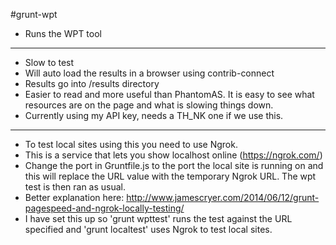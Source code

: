 #grunt-wpt

* Runs the WPT tool

------

* Slow to test
* Will auto load the results in a browser using contrib-connect
* Results go into /results directory
* Easier to read and more useful than PhantomAS. It is easy to see what resources are on the page and what is slowing things down.
* Currently using my API key, needs a TH_NK one if we use this.

------

* To test local sites using this you need to use Ngrok.
* This is a service that lets you show localhost online (https://ngrok.com/)
* Change the port in Gruntfile.js to the port the local site is running on and this will replace the URL value with the temporary Ngrok URL. The wpt test is then ran as usual.
* Better explanation here: http://www.jamescryer.com/2014/06/12/grunt-pagespeed-and-ngrok-locally-testing/
* I have set this up so 'grunt wpttest' runs the test against the URL specified and 'grunt localtest' uses Ngrok to test local sites.